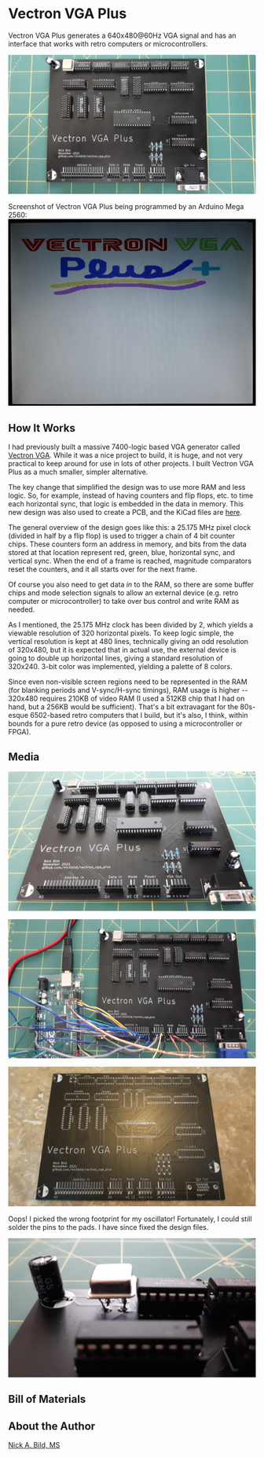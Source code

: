 # Vectron VGA Plus

Vectron VGA Plus generates a 640x480@60Hz VGA signal and has an interface that works with retro computers or microcontrollers.

![](https://raw.githubusercontent.com/nickbild/vectron_vga_plus/main/media/populated_pcb_top_sm.jpg)

Screenshot of Vectron VGA Plus being programmed by an Arduino Mega 2560:
![](https://raw.githubusercontent.com/nickbild/vectron_vga_plus/main/media/demo_screen_sm.jpg)

## How It Works

I had previously built a massive 7400-logic based VGA generator called [Vectron VGA](https://github.com/nickbild/vectron_vga).  While it was a nice project to build, it is huge, and not very practical to keep around for use in lots of other projects.  I built Vectron VGA Plus as a much smaller, simpler alternative.

The key change that simplified the design was to use more RAM and less logic.  So, for example, instead of having counters and flip flops, etc. to time each horizontal sync, that logic is embedded in the data in memory.  This new design was also used to create a PCB, and the KiCad files are [here](https://github.com/nickbild/vectron_vga_plus/tree/main/vectron_vga_plus_design).

The general overview of the design goes like this: a 25.175 MHz pixel clock (divided in half by a flip flop) is used to trigger a chain of 4 bit counter chips.  These counters form an address in memory, and bits from the data stored at that location represent red, green, blue, horizontal sync, and vertical sync.  When the end of a frame is reached, magnitude comparators reset the counters, and it all starts over for the next frame.

Of course you also need to get data *in* to the RAM, so there are some buffer chips and mode selection signals to allow an external device (e.g. retro computer or microcontroller) to take over bus control and write RAM as needed.

As I mentioned, the 25.175 MHz clock has been divided by 2, which yields a viewable resolution of 320 horizontal pixels.  To keep logic simple, the vertical resolution is kept at 480 lines, technically giving an odd resolution of 320x480, but it is expected that in actual use, the external device is going to double up horizontal lines, giving a standard resolution of 320x240.  3-bit color was implemented, yielding a palette of 8 colors.

Since even non-visible screen regions need to be represented in the RAM (for blanking periods and V-sync/H-sync timings), RAM usage is higher -- 320x480 requires 210KB of video RAM (I used a 512KB chip that I had on hand, but a 256KB would be sufficient).  That's a bit extravagant for the 80s-esque 6502-based retro computers that I build, but it's also, I think, within bounds for a pure retro device (as opposed to using a microcontroller or FPGA).

## Media

![](https://raw.githubusercontent.com/nickbild/vectron_vga_plus/main/media/populated_pcb_angle_sm.jpg)

![](https://raw.githubusercontent.com/nickbild/vectron_vga_plus/main/media/pcb_w_arduino_top_sm.jpg)

![](https://raw.githubusercontent.com/nickbild/vectron_vga_plus/main/media/unpopulated_pcb_sm.jpg)

Oops!  I picked the wrong footprint for my oscillator!  Fortunately, I could still solder the pins to the pads.  I have since fixed the design files.

![](https://raw.githubusercontent.com/nickbild/vectron_vga_plus/main/media/oscillator_sm.jpg)

## Bill of Materials

## About the Author

[Nick A. Bild, MS](https://nickbild79.firebaseapp.com/#!/)
